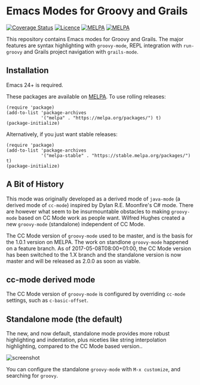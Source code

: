 # Emacs Modes for Groovy and Grails

[![Coverage Status](https://coveralls.io/repos/github/Groovy-Emacs-Modes/groovy-emacs-modes/badge.svg?branch=master)](https://coveralls.io/github/Groovy-Emacs-Modes/groovy-emacs-modes?branch=master)
[![Licence](https://img.shields.io/badge/license-GPL_3-green.svg)](https://www.gnu.org/licenses/gpl-3.0.txt)
[![MELPA](https://melpa.org/packages/groovy-mode-badge.svg)](https://melpa.org/#/groovy-mode)
[![MELPA](https://stable.melpa.org/packages/groovy-mode-badge.svg)](https://stable.melpa.org/#/groovy-mode)

This repository contains Emacs modes for Groovy and Grails. The major
features are syntax highlighting with `groovy-mode`, REPL integration
with `run-groovy` and Grails project navigation with `grails-mode`.

## Installation

Emacs 24+ is required.

These packages are available on [MELPA](http://melpa.org/). To use
rolling releases:

``` emacs-lisp
(require 'package)
(add-to-list 'package-archives
             '("melpa" . "https://melpa.org/packages/") t)
(package-initialize)
```

Alternatively, if you just want stable releases:

``` emacs-lisp
(require 'package)
(add-to-list 'package-archives
             '("melpa-stable" . "https://stable.melpa.org/packages/") t)
(package-initialize)
```

## A Bit of History

This mode was originally developed as a derived mode of `java-mode` (a derived mode of `cc-mode`) inspired
by Dylan R.E. Moonfire's C# mode. There are however what seem to be insurmountable obstacles to making
`groovy-mode` based on CC Mode work as people want.  Wilfred Hughes created a new `groovy-mode` (standalone)
independent of CC Mode.

The CC Mode version of `groovy-mode` used to be master, and is the basis for the 1.0.1 version on MELPA. The
work on standlone `groovy-mode` happened on a feature branch. As of 2017-05-08T08:00+01:00, the CC Mode
version has been switched to the 1.X branch and the standalone version is now master and will be released as
2.0.0 as soon as viable.

## cc-mode derived mode

The CC Mode version of `groovy-mode` is configured by overriding `cc-mode`
settings, such as `c-basic-offset`.

## Standalone mode (the default)

The new, and now default, standalone mode provides more robust highlighting and indentation, plus niceties
like string interpolation highlighting, compared to the CC Mode based version..

![screenshot](groovy-mode.png)

You can configure the standalone `groovy-mode` with `M-x customize`,
and searching for `groovy`.
